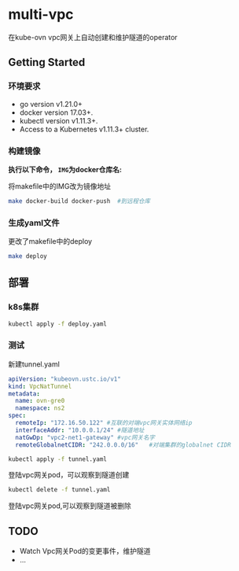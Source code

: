 # multi-vpc

在kube-ovn vpc网关上自动创建和维护隧道的operator

## Getting Started

### 环境要求

- go version v1.21.0+
- docker version 17.03+.
- kubectl version v1.11.3+.
- Access to a Kubernetes v1.11.3+ cluster.

### 构建镜像
**执行以下命令， `IMG`为docker仓库名:**

将makefile中的IMG改为镜像地址

```sh
make docker-build docker-push  #到远程仓库
```

### 生成yaml文件

更改了makefile中的deploy

```sh
make deploy
```



## 部署

### k8s集群

```sh
kubectl apply -f deploy.yaml
```

### 测试

新建tunnel.yaml
```yaml
apiVersion: "kubeovn.ustc.io/v1"
kind: VpcNatTunnel
metadata:
  name: ovn-gre0
  namespace: ns2
spec:
  remoteIp: "172.16.50.122" #互联的对端vpc网关实体网络ip
  interfaceAddr: "10.0.0.1/24" #隧道地址
  natGwDp: "vpc2-net1-gateway" #vpc网关名字
  remoteGlobalnetCIDR: "242.0.0.0/16"	#对端集群的globalnet CIDR
```
```sh
kubectl apply -f tunnel.yaml
```
登陆vpc网关pod，可以观察到隧道创建
```sh
kubectl delete -f tunnel.yaml
```
登陆vpc网关pod,可以观察到隧道被删除



## TODO
+ Watch Vpc网关Pod的变更事件，维护隧道
+ ...